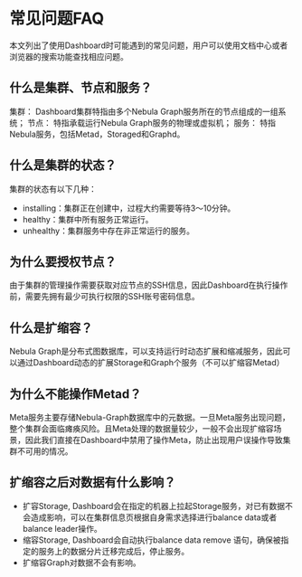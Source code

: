 # 常见问题FAQ

本文列出了使用Dashboard时可能遇到的常见问题，用户可以使用文档中心或者浏览器的搜索功能查找相应问题。

## 什么是集群、节点和服务？

集群： Dashboard集群特指由多个Nebula Graph服务所在的节点组成的一组系统；
节点： 特指承载运行Nebula Graph服务的物理或虚拟机；
服务： 特指Nebula服务，包括Metad，Storaged和Graphd。

## 什么是集群的状态？

集群的状态有以下几种：

- installing：集群正在创建中，过程大约需要等待3～10分钟。
- healthy：集群中所有服务正常运行。
- unhealthy：集群服务中存在非正常运行的服务。

## 为什么要授权节点？

由于集群的管理操作需要获取对应节点的SSH信息，因此Dashboard在执行操作前，需要先拥有最少可执行权限的SSH账号密码信息。

## 什么是扩缩容？

Nebula Graph是分布式图数据库，可以支持运行时动态扩展和缩减服务，因此可以通过Dashboard动态的扩展Storage和Graph个服务（不可以扩缩容Metad）

## 为什么不能操作Metad？

Meta服务主要存储Nebula-Graph数据库中的元数据。一旦Meta服务出现问题，整个集群会面临瘫痪风险。且Meta处理的数据量较少，一般不会出现扩缩容场景，因此我们直接在Dashboard中禁用了操作Meta，防止出现用户误操作导致集群不可用的情况。

## 扩缩容之后对数据有什么影响？

- 扩容Storage, Dashboard会在指定的机器上拉起Storage服务，对已有数据不会造成影响，可以在集群信息页根据自身需求选择进行balance data或者balance leader操作。
- 缩容Storage, Dashboard会自动执行balance data remove 语句，确保被指定的服务上的数据分片迁移完成后，停止服务。
- 扩缩容Graph对数据不会有影响。